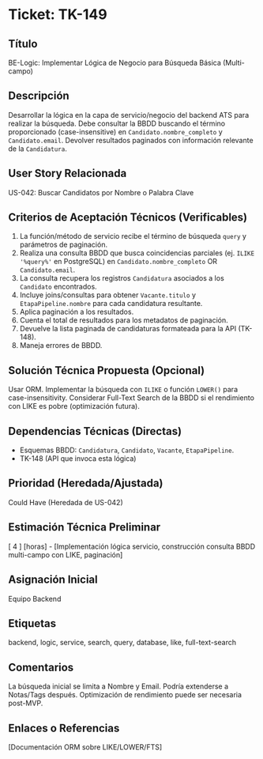 # Ticket: TK-149

## Título
BE-Logic: Implementar Lógica de Negocio para Búsqueda Básica (Multi-campo)

## Descripción
Desarrollar la lógica en la capa de servicio/negocio del backend ATS para realizar la búsqueda. Debe consultar la BBDD buscando el término proporcionado (case-insensitive) en `Candidato.nombre_completo` y `Candidato.email`. Devolver resultados paginados con información relevante de la `Candidatura`.

## User Story Relacionada
US-042: Buscar Candidatos por Nombre o Palabra Clave

## Criterios de Aceptación Técnicos (Verificables)
1.  La función/método de servicio recibe el término de búsqueda `query` y parámetros de paginación.
2.  Realiza una consulta BBDD que busca coincidencias parciales (ej. `ILIKE '%query%'` en PostgreSQL) en `Candidato.nombre_completo` OR `Candidato.email`.
3.  La consulta recupera los registros `Candidatura` asociados a los `Candidato` encontrados.
4.  Incluye joins/consultas para obtener `Vacante.titulo` y `EtapaPipeline.nombre` para cada candidatura resultante.
5.  Aplica paginación a los resultados.
6.  Cuenta el total de resultados para los metadatos de paginación.
7.  Devuelve la lista paginada de candidaturas formateada para la API (TK-148).
8.  Maneja errores de BBDD.

## Solución Técnica Propuesta (Opcional)
Usar ORM. Implementar la búsqueda con `ILIKE` o función `LOWER()` para case-insensitivity. Considerar Full-Text Search de la BBDD si el rendimiento con LIKE es pobre (optimización futura).

## Dependencias Técnicas (Directas)
* Esquemas BBDD: `Candidatura`, `Candidato`, `Vacante`, `EtapaPipeline`.
* TK-148 (API que invoca esta lógica)

## Prioridad (Heredada/Ajustada)
Could Have (Heredada de US-042)

## Estimación Técnica Preliminar
[ 4 ] [horas] - [Implementación lógica servicio, construcción consulta BBDD multi-campo con LIKE, paginación]

## Asignación Inicial
Equipo Backend

## Etiquetas
backend, logic, service, search, query, database, like, full-text-search

## Comentarios
La búsqueda inicial se limita a Nombre y Email. Podría extenderse a Notas/Tags después. Optimización de rendimiento puede ser necesaria post-MVP.

## Enlaces o Referencias
[Documentación ORM sobre LIKE/LOWER/FTS]